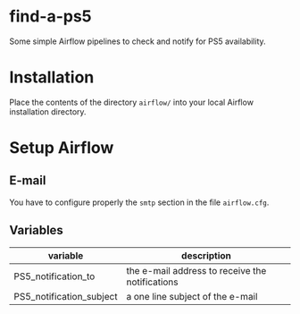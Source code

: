 # find-a-ps5
Some simple Airflow pipelines to check and notify for PS5 availability.

# Installation 

Place the contents of the directory `airflow/` into your local Airflow installation directory.

# Setup Airflow

## E-mail

You have to configure properly the `smtp` section in the file `airflow.cfg`.

## Variables

| variable                 | description                                     |
|--------------------------|-------------------------------------------------|
| PS5_notification_to      | the e-mail address to receive the notifications | 
| PS5_notification_subject | a one line subject of the e-mail                |


